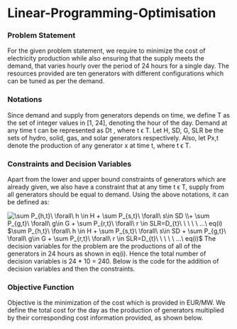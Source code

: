 # Linear-Programming-Optimisation

### Problem Statement
For the given problem statement, we require to minimize the cost of electricity production while also ensuring that the supply meets the demand, that varies hourly over the period of 24 hours for a single day. The resources provided are ten generators with different configurations which can be tuned as per the demand.

### Notations
Since demand and supply from generators depends on time, we define T as the set of integer values in [1, 24], denoting the hour of the day. Demand at any time t can be represented as Dt , where t ϵ T. Let H, SD, G, SLR be the sets of hydro, solid, gas, and solar generators respectively. Also, let Px,t denote the production of any generator x at time t, where t ϵ T.

### Constraints and Decision Variables
Apart from the lower and upper bound constraints of generators which are already given, we also have a constraint that at any time t ϵ T, supply from all generators should be equal to demand. Using the above notations, it can be defined as:<br>

<img src="https://latex.codecogs.com/svg.image?\sum&space;P_{h,t}\&space;\forall\&space;h&space;\in&space;H&space;&plus;&space;\sum&space;P_{s,t}\&space;\forall\&space;s\in&space;SD&space;\\&plus;&space;\sum&space;P_{g,t}\&space;\forall\&space;g\in&space;G&space;&plus;&space;\sum&space;P_{r,t}\&space;\forall\&space;r&space;\in&space;SLR=D_{t}\&space;\&space;\&space;\&space;\&space;...\&space;eq(i)" title="\sum P_{h,t}\ \forall\ h \in H + \sum P_{s,t}\ \forall\ s\in SD \\+ \sum P_{g,t}\ \forall\ g\in G + \sum P_{r,t}\ \forall\ r \in SLR=D_{t}\ \ \ \ \ ...\ eq(i)" />
<br> $\sum P_{h,t}\ \forall\ h \in H + \sum P_{s,t}\ \forall\ s\in SD + \sum P_{g,t}\ \forall\ g\in G + \sum P_{r,t}\ \forall\ r \in SLR=D_{t}\ \ \ \ \ ...\ eq(i)$
The decision variables for the problem are the productions of all of the generators in 24 hours as shown in eq(i). Hence the total number of decision variables is 24 * 10 = 240.
Below is the code for the addition of decision variables and then the constraints.

### Objective Function
 Objective is the minimization of the cost which is provided in EUR/MW. We define the total cost for the day as the production of generators multiplied by their corresponding cost information provided, as shown below.
